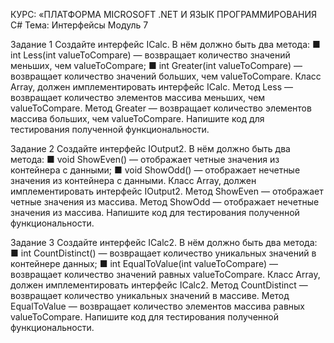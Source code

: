 КУРС: «ПЛАТФОРМА MICROSOFT .NET И ЯЗЫК ПРОГРАММИРОВАНИЯ C#
Тема: Интерфейсы
Модуль 7


Задание 1
Создайте интерфейс ICalc. В нём должно быть два метода:
■ int Less(int valueToCompare) — возвращает количество значений меньших, чем valueToCompare; 
■ int Greater(int valueToCompare) — возвращает количество значений больших, чем valueToCompare.
Класс Array, должен имплементировать интерфейс ICalc.
Метод Less — возвращает количество элементов массива меньших, чем valueToCompare.
Метод Greater — возвращает количество элементов
массива больших, чем valueToCompare.
Напишите код для тестирования полученной функциональности.


Задание 2
Создайте интерфейс IOutput2. В нём должно быть два метода:
■ void ShowEven() — отображает четные значения из контейнера с данными; 
■ void ShowOdd() — отображает нечетные значения из контейнера с данными.
Класс Array, должен имплементировать интерфейс IOutput2.
Метод ShowEven — отображает четные значения из массива.
Метод ShowOdd — отображает нечетные значения из массива.
Напишите код для тестирования полученной функциональности.


Задание 3
Создайте интерфейс ICalc2. В нём должно быть два метода:
■ int CountDistinct() — возвращает количество уникальных значений в контейнере данных;
■ int EqualToValue(int valueToCompare) — возвращает количество значений равных valueToCompare.
Класс Array, должен имплементировать интерфейс ICalc2.
Метод CountDistinct — возвращает количество уникальных значений в массиве.
Метод EqualToValue — возвращает количество элементов массива равных valueToCompare.
Напишите код для тестирования полученной функциональности.

